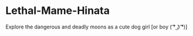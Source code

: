 # Lethal-Mame-Hinata
Explore the dangerous and deadly moons as a cute dog girl [or boy ( ͡° ͜ʖ ͡°)]  
